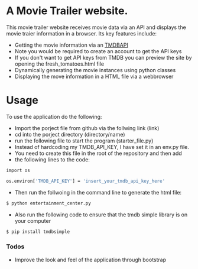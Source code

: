 # A Movie Trailer website.

This movie trailer website receives movie data via an API and displays the movie traier information in a browser.
Its key features include:

- Getting the movie information via an [TMDBAPI](https://www.themoviedb.org/documentation/api)
- Note you would be required to create an account to get the API keys
- If you don't want to get API keys from TMDB you can preview the site by opening the fresh_tomatoes.html file
- Dynamically generating the movie instances using python classes
- Displaying the move information in a HTML file via a webbrowser


# Usage

To use the application do the following:

- Import the porject file from github via the follwing link (link)
- cd into the porject directory (directory/name)
- run the following file to start the program (starter_file.py)
- Instead of hardcoding my TMDB_API_KEY, I have set it in an env.py file.
- You need to create this file in the root of the repository and then add 
- the following lines to the code:


```sh
import os

os.environ['TMDB_API_KEY'] = 'insert_your_tmdb_api_key_here'
```

- Then run the follwoing in the command line to generate the html file:

```sh
$ python entertainment_center.py
```
- Also run the following code to ensure that the tmdb simple library is on your computer

```sh
$ pip install tmdbsimple
```
### Todos

- Improve the look and feel of the application through bootstrap

